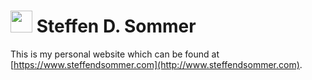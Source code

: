 # <img src="https://steffendsommer.com/img/logo.png" width="35" height="35"> Steffen D. Sommer

This is my personal website which can be found at [https://www.steffendsommer.com](http://www.steffendsommer.com).